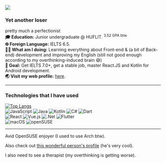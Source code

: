 ![](http://github-profile-summary-cards.vercel.app/api/cards/profile-details?username=fowardslash&theme=github)
### Yet another loser

 <div>
   <div>
     pretty much a perfectionist<br>
     <b>🎓 Education:</b> Junior undergraduate @ HUFLIT. <sup>3.52 GPA btw.</sup><br>
     <b>🌐 Foreign Language:</b> IELTS 6.5. <br>
     <b>🧑‍💻 What am I doing:</b> Learning everything about Front-end & (a bit of Back-end) development and improving my English (still not good enough according to my overthinking-induced brain 😅) <br>
     <b>🎯 Goal:</b> Get IELTS 7.0+, get a stable job, master React.JS and Kotlin for Android development.<br>
     <b>🌏 Visit my web profile:</b> <a href='https://fowardslash.vercel.app'>here</a>.
     <hr>
   </div>
 </div>

 ### Technologies that I have used
[![Top Langs](https://github-readme-stats.vercel.app/api/top-langs/?username=fowardslash)](https://github.com/anuraghazra/github-readme-stats)\
![JavaScript](https://img.shields.io/badge/javascript-%23323330.svg?style=for-the-badge&logo=javascript&logoColor=%23F7DF1E)
![Java](https://img.shields.io/badge/java-%23ED8B00.svg?style=for-the-badge&logo=openjdk&logoColor=white)
![Kotlin](https://img.shields.io/badge/kotlin-%237F52FF.svg?style=for-the-badge&logo=kotlin&logoColor=white)
![C#](https://img.shields.io/badge/c%23-%23239120.svg?style=for-the-badge&logo=csharp&logoColor=white)
![Dart](https://img.shields.io/badge/dart-%230175C2.svg?style=for-the-badge&logo=dart&logoColor=white)\
![React](https://img.shields.io/badge/react-%2320232a.svg?style=for-the-badge&logo=react&logoColor=%2361DAFB)
![Vue.js](https://img.shields.io/badge/vuejs-%2335495e.svg?style=for-the-badge&logo=vuedotjs&logoColor=%234FC08D)
![.Net](https://img.shields.io/badge/.NET-5C2D91?style=for-the-badge&logo=.net&logoColor=white)
![Flutter](https://img.shields.io/badge/Flutter-%2302569B.svg?style=for-the-badge&logo=Flutter&logoColor=white)\
![macOS](https://img.shields.io/badge/mac%20os-000000?style=for-the-badge&logo=macos&logoColor=F0F0F0)
![openSUSE](https://img.shields.io/badge/openSUSE-%2364B345?style=for-the-badge&logo=openSUSE&logoColor=white)
<hr>

Avid OpenSUSE enjoyer (I used to use Arch btw).

Also check out [this wonderful person's profile](https://github.com/trduyTh4nh) (he's very cool).

I also need to see a therapist (my overthinking is getting worse).
